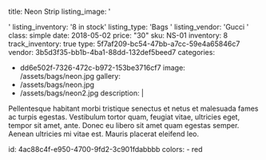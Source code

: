 title: Neon Strip
listing_image: '<div class="statamify-thumb" style="background-image: url(/img/asset/bWFpbi9iYWdzL25lb24uanBn?w=50&h=50&fit=crop&s=8234d7f7379c1fc2b2afbec9509adde5)"></div>'
listing_inventory: '<span class="inventory-quantity">8</span> in stock'
listing_type: 'Bags <a href="/cp/collections/entries/store_types/bags" class="statamify-link"><span class="icon icon-forward"></span></a>'
listing_vendor: 'Gucci <a href="/cp/collections/entries/store_vendors/gucci" class="statamify-link"><span class="icon icon-forward"></span></a>'
class: simple
date: 2018-05-02
price: "30"
sku: NS-01
inventory: 8
track_inventory: true
type: 5f7af209-bc54-47bb-a7cc-59e4a65846c7
vendor: 3b5d3f35-bb1b-4ba1-88dd-132def5beed7
categories:
  - dd6e502f-7326-472c-b972-153be3716cf7
image: /assets/bags/neon.jpg
gallery:
  - /assets/bags/neon.jpg
  - /assets/bags/neon2.jpg
description: |
  <p>Pellentesque habitant morbi tristique senectus et netus et malesuada fames ac turpis egestas. Vestibulum tortor quam, feugiat vitae, ultricies eget, tempor sit amet, ante. Donec eu libero sit amet quam egestas semper. Aenean ultricies mi vitae est. Mauris placerat eleifend leo.
  </p>
id: 4ac88c4f-e950-4700-9fd2-3c901fdabbbb
colors:
  - red
